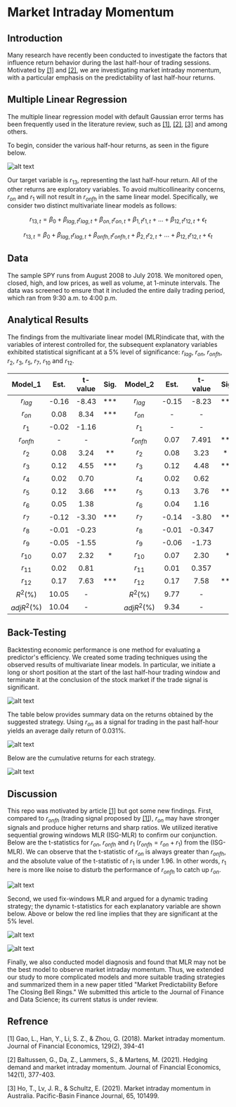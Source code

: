 # Market Intraday Momentum

## Introduction
Many research have recently been conducted to investigate the factors that influence return behavior during the last half-hour of trading sessions. Motivated by [[1]](#1) and [[2]](#2), we are investigating market intraday momentum, with a particular emphasis on the predictability of last half-hour returns. 

## Multiple Linear Regression

The multiple linear regression model with default Gaussian error terms has been frequently used in the literature review, such as [[1]](#1), [[2]](#2), [[3]](#3) and among others. 

To begin, consider the various half-hour returns, as seen in the figure below.

![alt text](images/return_def.png)


Our target variable is $r_{13}$, representing the last half-hour return. All of the other returns are exploratory variables. To avoid multicollinearity concerns, $r_{on}$ and $r_1$ will not result in $r_{onfh}$ in the same linear model. Specifically, we consider two distinct multivariate linear models as follows:

$$
    r_{13,t} = \beta_{0} + \beta_{lag,t}r_{lag,t}+\beta_{on,t}r_{on,t}+\beta_{1,t}r_{1,t}+\dots+\beta_{12,t}r_{12,t}+\epsilon_t
$$

$$
    r_{13,t} = \beta_{0} + \beta_{lag,t}r_{lag,t}+\beta_{onfh,t}r_{onfh,t}+\beta_{2,t}r_{2,t}+\dots+\beta_{12,t}r_{12,t}+\epsilon_t
$$

## Data
The sample SPY runs from August 2008 to July 2018. We monitored open, closed, high, and low prices, as well as volume, at 1-minute intervals. The data was screened to ensure that it included the entire daily trading period, which ran from 9:30 a.m. to 4:00 p.m.

## Analytical Results

The findings from the multivariate linear model (MLR)indicate that, with the variables of interest controlled for, the subsequent explanatory variables exhibited statistical significant at a 5% level of significance: $r_{lag}$, $r_{on}$, $r_{onfh}$, $r_{2}$, $r_{3}$, $r_{5}$, $r_{7}$, $r_{10}$ and $r_{12}$.

| Model_1 | Est.| t-value |  Sig.|  Model_2 | Est. | t-value |  Sig.| 
| :---:   | :---: | :---: |  :---: |  :---:   | :---: | :---: |  :---: |
| $r_{lag}$ | -0.16   | -8.43  |  ***|  $r_{lag}$ | -0.15  | -8.23   |  ***|
| $r_{on}$ | 0.08   | 8.34   |  ***|  $r_{on}$ | - | - |  |
| $r_{1}$ | -0.02   | -1.16   | |  $r_{1}$ |  - | - |  |
| $r_{onfh}$ | -  | -  |  |  $r_{onfh}$ | 0.07  | 7.491   | ***|
| $r_{2}$ | 0.08   | 3.24   | **|  $r_{2}$ | 0.08   | 3.23  |  **|
| $r_{3}$ | 0.12   | 4.55  |  ***|  $r_{3}$ | 0.12  | 4.48  |  ***|
| $r_{4}$ | 0.02   | 0.70   |  |  $r_{4}$ | 0.02  | 0.62  | |
| $r_{5}$ | 0.12   | 3.66   |  *** |  $r_{5}$ | 0.13 | 3.76   | ***|
| $r_{6}$ | 0.05   | 1.38   |  |  $r_{6}$ | 0.04   | 1.16  |  |
| $r_{7}$ | -0.12   | -3.30  |  ***|  $r_{7}$ | -0.14 | -3.80 |  ***|
| $r_{8}$ | -0.01   | -0.23  |  |  $r_{8}$ | -0.01  | -0.347  | |
| $r_{9}$ | -0.05   | -1.55   |  | $r_{9}$ | -0.06 | -1.73   |  |
| $r_{10}$ | 0.07   | 2.32   | * |  $r_{10}$ | 0.07  | 2.30 | * |
| $r_{11}$ | 0.02   | 0.81  |  |  $r_{11}$ | 0.01 | 0.357  |  |
| $r_{12}$ | 0.17   | 7.63  |  *** |  $r_{12}$ | 0.17  | 7.58 |  ***|
| $R^{2}$(%) | 10.05   |-  |  | $R^{2}$(%) | 9.77   | -  |  |
| $adjR^{2}$(%) | 10.04   | -   | |  $adjR^{2}$(%) | 9.34  | - |  |

## Back-Testing
Backtesting economic performance is one method for evaluating a predictor's efficiency. We created some trading techniques using the observed results of multivariate linear models. In particular, we initiate a long or short position at the start of the last half-hour trading window and terminate it at the conclusion of the stock market if the trade signal is significant.

![alt text](images/strategy.png)


The table below provides summary data on the returns obtained by the suggested strategy.  Using $r_{on}$ as a signal for trading in the past half-hour yields an average daily return of 0.031%.

![alt text](<images/economic value.png>)

Below are the cumulative returns for each strategy.

![alt text](images/cumulativereturn.png)

## Discussion

This repo was motivated by article [[1]](#1) but got some new findings. First, compared to $r_{onfh}$ (trading signal proposed by [[1]](#1)), $r_{on}$ may have stronger signals and produce higher returns and sharp ratios. We utilized iterative sequential growing windows MLR (ISG-MLR) to confirm our conjunction. Below are the t-statistics for $r_{on}$, $r_{onfh}$ and $r_1$ ($r_{onfh}=r_{on}+r_{1}$) from the (ISG-MLR). We can observe that the t-statistic of $r_{on}$ is always greater than $r_{onfh}$, and the absolute value of the t-statistic of $r_1$ is under 1.96. In other words, $r_1$ here is more like noise to disturb the performance of $r_{onfh}$ to catch up $r_{on}$.

![alt text](images/ron-onfh.png)

Second, we used fix-windows MLR and argued for a dynamic trading strategy; the dynamic t-statistics for each explanatory variable are shown below. Above or below the red line implies that they are significant at the 5% level.

![alt text](<images/t-value 1-11.png>)

![alt text](<images/t-value lag,on,12.png>)

Finally, we also conducted model diagnosis and found that MLR may not be the best model to observe market intraday momentum. Thus, we extended our study to more complicated models and more suitable trading strategies and summarized them in a new paper titled "Market Predictability Before The Closing Bell Rings." We submitted this article to the Journal of Finance and Data Science; its current status is under review.  
 
## Refrence
<a id="1">[1]</a> 
Gao, L., Han, Y., Li, S. Z., & Zhou, G. (2018). Market intraday momentum. Journal of Financial Economics, 129(2), 394-41

<a id="2">[2]</a> 
Baltussen, G., Da, Z., Lammers, S., & Martens, M. (2021). Hedging demand and market intraday momentum. Journal of Financial Economics, 142(1), 377-403.

<a id="3">[3]</a> Ho, T., Lv, J. R., & Schultz, E. (2021). Market intraday momentum in Australia. Pacific-Basin Finance Journal, 65, 101499.